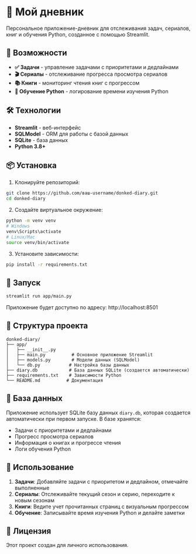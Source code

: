 # 📔 Мой дневник

Персональное приложение-дневник для отслеживания задач, сериалов, книг и обучения Python, созданное с помощью Streamlit.

## 🚀 Возможности

- **✅ Задачи** - управление задачами с приоритетами и дедлайнами
- **🎬 Сериалы** - отслеживание прогресса просмотра сериалов
- **📚 Книги** - мониторинг чтения книг с прогрессом
- **🐍 Обучение Python** - логирование времени изучения Python

## 🛠️ Технологии

- **Streamlit** - веб-интерфейс
- **SQLModel** - ORM для работы с базой данных
- **SQLite** - база данных
- **Python 3.8+**

## 📦 Установка

1. Клонируйте репозиторий:
```bash
git clone https://github.com/ваш-username/donked-diary.git
cd donked-diary
```

2. Создайте виртуальное окружение:
```bash
python -m venv venv
# Windows
venv\Scripts\activate
# Linux/Mac
source venv/bin/activate
```

3. Установите зависимости:
```bash
pip install -r requirements.txt
```

## 🚀 Запуск

```bash
streamlit run app/main.py
```

Приложение будет доступно по адресу: http://localhost:8501

## 📁 Структура проекта

```
donked-diary/
├── app/
│   ├── __init__.py
│   ├── main.py          # Основное приложение Streamlit
│   ├── models.py        # Модели данных (SQLModel)
│   └── db.py           # Настройка базы данных
├── diary.db            # База данных SQLite (создается автоматически)
├── requirements.txt    # Зависимости Python
└── README.md          # Документация
```

## 💾 База данных

Приложение использует SQLite базу данных `diary.db`, которая создается автоматически при первом запуске. В базе хранятся:

- Задачи с приоритетами и дедлайнами
- Прогресс просмотра сериалов
- Информация о книгах и прогрессе чтения
- Логи обучения Python

## 🎯 Использование

1. **Задачи**: Добавляйте задачи с приоритетом и дедлайном, отмечайте выполненные
2. **Сериалы**: Отслеживайте текущий сезон и серию, переходите к новым сезонам
3. **Книги**: Ведите учет прочитанных страниц с визуальным прогрессом
4. **Обучение**: Записывайте время изучения Python и делайте заметки

## 📝 Лицензия

Этот проект создан для личного использования.
